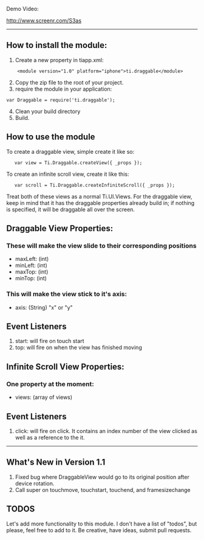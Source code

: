 Demo Video:

http://www.screenr.com/S3as

---

## How to install the module:

1. Create a new property in tiapp.xml:
```
    <module version="1.0" platform="iphone">ti.draggable</module>
```
2. Copy the zip file to the root of your project.
3. require the module in your application:
```
var Draggable = require('ti.draggable');
```
4. Clean your build directory
5. Build.

## How to use the module
To create a draggable view, simple create it like so:
```
   var view = Ti.Draggable.createView({ _props });
```

To create an infinite scroll view, create it like this:
```
   var scroll = Ti.Draggable.createInfiniteScroll({ _props });
```

Treat both of these views as a normal Ti.UI.Views.
For the draggable view, keep in mind that it has the draggable properties already build in; if nothing is specified, it will be draggable all over the screen.

## Draggable View Properties:

### These will make the view slide to their corresponding positions

* maxLeft: (int)
* minLeft: (int)
* maxTop: (int)
* minTop: (int)

### This will make the view stick to it's axis:

* axis: (String) "x" or "y"

## Event Listeners

1. start: will fire on touch start
2. top: will fire on when the view has finished moving


## Infinite Scroll View Properties:

### One property at the moment:

* views: (array of views)

## Event Listeners

1. click: will fire on click. It contains an index number of the view clicked as well as a reference to the it.

---

## What's New in Version 1.1

1. Fixed bug where DraggableView would go to its original position after device rotation.
2. Call super on touchmove, touchstart, touchend, and framesizechange

## TODOS
Let's add more functionality to this module. I don't have a list of "todos", but please, feel free to add to it. Be creative, have ideas, submit pull requests.